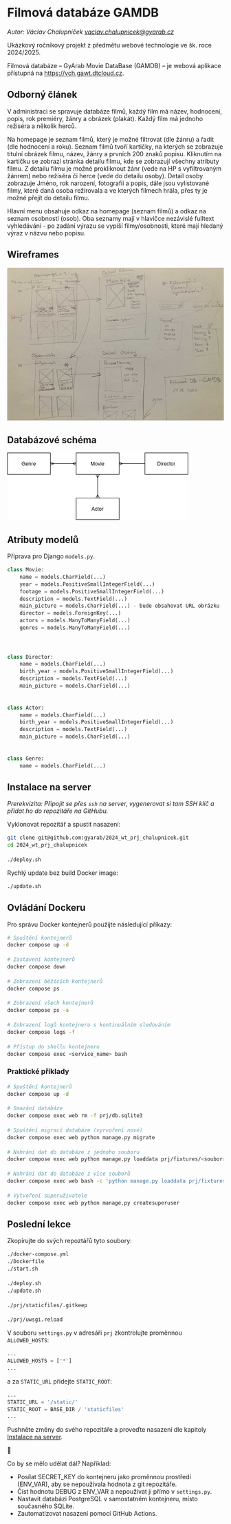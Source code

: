 # Filmová databáze GAMDB

*Autor: Václav Chalupníček <vaclav.chalupnicek@gyarab.cz>*

Ukázkový ročníkový projekt z předmětu webové technologie ve šk. roce 2024/2025.

Filmová databáze – GyArab Movie DataBase (GAMDB) – je webová aplikace přístupná na <https://vch.gawt.dtcloud.cz>.

## Odborný článek

V administraci se spravuje databáze filmů, každý film má název, hodnocení, popis, rok premiéry, žánry a obrázek (plakát). Každý film má jednoho režiséra a několik herců.

Na homepage je seznam filmů, který je možné filtrovat (dle žánru) a řadit (dle hodnocení a roku). Seznam filmů tvoří kartičky, na kterých se zobrazuje titulní obrázek filmu, název, žánry a prvních 200 znaků popisu. Kliknutím na kartičku se zobrazí stránka detailu filmu, kde se zobrazují všechny atributy filmu. Z detailu filmu je možné prokliknout žánr (vede na HP s vyfiltrovaným žánrem) nebo režiséra či herce (vede do detailu osoby). Detail osoby zobrazuje Jméno, rok narození, fotografii a popis, dále jsou vylistované filmy, které daná osoba režírovala a ve kterých filmech hrála, přes ty je možné přejít do detailu filmu.

Hlavní menu obsahuje odkaz na homepage (seznam filmů) a odkaz na seznam osobností (osob). Oba seznamy mají v hlavičce nezávislé fulltext vyhledávání - po zadání výrazu se vypíší filmy/osobnosti, které mají hledaný výraz v názvu nebo popisu.

## Wireframes

![GAMDB Wireframe](./gamdb_wireframe.jpg)

## Databázové schéma

![GAMDB DB schema](./gamdb_db_schema.png)

## Atributy modelů

Příprava pro Django `models.py`.

```python
class Movie:
    name = models.CharField(...)
    year = models.PositiveSmallIntegerField(...)
    footage = models.PositiveSmallIntegerField(...)
    description = models.TextField(...)
    main_picture = models.CharField(...) - bude obsahovat URL obrázku
    director = models.ForeignKey(...)
    actors = models.ManyToManyField(...)
    genres = models.ManyToManyField(...)



class Director:
    name = models.CharField(...)
    birth_year = models.PositiveSmallIntegerField(...)
    description = models.TextField(...)
    main_picture = models.CharField(...)


class Actor:
    name = models.CharField(...)
    birth_year = models.PositiveSmallIntegerField(...)
    description = models.TextField(...)
    main_picture = models.CharField(...)


class Genre:
    name = models.CharField(...)
```

## Instalace na server

*Prerekvizita: Připojit se přes `ssh` na server, vygenerovat si tam SSH klíč a přidat ho do repozitáře na GitHubu.*

Vyklonovat repozitář a spustit nasazení:

```bash
git clone git@github.com:gyarab/2024_wt_prj_chalupnicek.git
cd 2024_wt_prj_chalupnicek

./deploy.sh
```

Rychlý update bez build Docker image:

```bash
./update.sh
```

## Ovládání Dockeru

Pro správu Docker kontejnerů použijte následující příkazy:

```bash
# Spuštění kontejnerů
docker compose up -d

# Zastavení kontejnerů
docker compose down

# Zobrazení běžících kontejnerů
docker compose ps

# Zobrazení všech kontejnerů
docker compose ps -a

# Zobrazení logů kontejneru s kontinuálním sledováním
docker compose logs -f

# Přístup do shellu kontejneru
docker compose exec <service_name> bash
```

### Praktické příklady

```bash
# Spuštění kontejnerů
docker compose up -d

# Smazání databáze
docker compose exec web rm -f prj/db.sqlite3

# Spuštění migrací databáze (vyrvoření nové)
docker compose exec web python manage.py migrate

# Nahrání dat do databáze z jednoho souboru
docker compose exec web python manage.py loaddata prj/fixtures/<soubor>.json

# Nahrání dat do databáze z více souborů
docker compose exec web bash -c 'python manage.py loaddata prj/fixtures/*.json'

# Vytvoření superuživatele
docker compose exec web python manage.py createsuperuser
```

## Poslední lekce

Zkopírujte do svých repoztářů tyto soubory:

```bash
./docker-compose.yml
./Dockerfile
./start.sh

./deploy.sh
./update.sh

./prj/staticfiles/.gitkeep

./prj/uwsgi.reload
```

V souboru `settings.py` v adresáři `prj` zkontrolujte proměnnou `ALLOWED_HOSTS`:

```python
...
ALLOWED_HOSTS = ['*']
...
```

a za `STATIC_URL` přidejte `STATIC_ROOT`:

```python
...
STATIC_URL = '/static/'
STATIC_ROOT = BASE_DIR / 'staticfiles'
...
```

Pushněte změny do svého repozitáře a proveďte nasazení dle kapitoly [Instalace na server](#instalace-na-server).


:tada:


Co by se mělo udělat dál? Například:

- Posílat SECRET_KEY do kontejneru jako proměnnou prostředí (ENV_VAR), aby se nepoužívala hodnota z git repozitáře.
- Číst hodnotu DEBUG z ENV_VAR a nepoužívat ji přímo v `settings.py`.
- Nastavit databázi PostgreSQL v samostatném kontejneru, místo současného SQLite.
- Zautomatizovat nasazení pomocí GitHub Actions.
